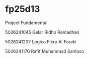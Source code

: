 # fp25d13
Project Fundamental

5026241045 Gelar Ridho Ramadhan

5026241207 Logica Fikru Al Farabi

5026241170 Rafif Muhammad Santoso
